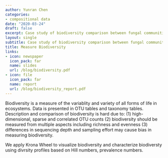 ```yaml
---
author: Yunran Chen
categories:
- compositional data
date: "2020-03-24"
draft: false
excerpt: Case study of biodiversity comparison between fungal communities in urban and natural ecosystems
layout: single
subtitle: Case study of biodiversity comparison between fungal communities in urban and natural ecosystems
title: Measure Biodiversity
links:
- icon: newspaper
  icon_pack: far
  name: slides
  url: /blog/biodiversity.pdf
- icon: file
  icon_pack: far
  name: report
  url: /blog/biodiversity_report.pdf
---
```


Biodiversity is a measure of the variablity and variety of all forms of life in ecosystems. Data is presented in OTU tables and taxonomy tables. Description and comparison of biodiversity is hard due to: (1) high-dimensional, sparse and correlated OTU counts (2) biodiversity should be measured from multiple aspects including richness and evenness (3) differences in sequencing depth and sampling effort may cause bias in measuring biodiversity. 

We apply Krona Wheel to visualize biodiversity and characterize biodiversty using divrsity profiles based on Hill numbers, prevalence numbers.